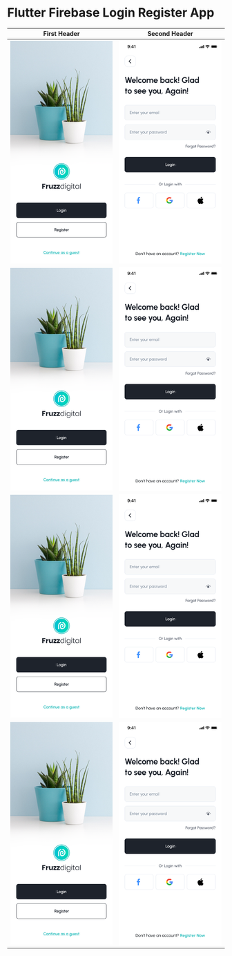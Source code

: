 # Flutter Firebase Login Register App

| First Header  | Second Header |
| ------------- | ------------- |
| ![](https://github.com/ahmettopak/FlutterLoginRegisterApp/blob/main/ui/Welcome.png)  | ![](https://github.com/ahmettopak/FlutterLoginRegisterApp/blob/main/ui/Login.png)   |
| ![](https://github.com/ahmettopak/FlutterLoginRegisterApp/blob/main/ui/Welcome.png)  | ![](https://github.com/ahmettopak/FlutterLoginRegisterApp/blob/main/ui/Login.png)   |
| ![](https://github.com/ahmettopak/FlutterLoginRegisterApp/blob/main/ui/Welcome.png)  | ![](https://github.com/ahmettopak/FlutterLoginRegisterApp/blob/main/ui/Login.png)   |
| ![](https://github.com/ahmettopak/FlutterLoginRegisterApp/blob/main/ui/Welcome.png)  | ![](https://github.com/ahmettopak/FlutterLoginRegisterApp/blob/main/ui/Login.png)   |